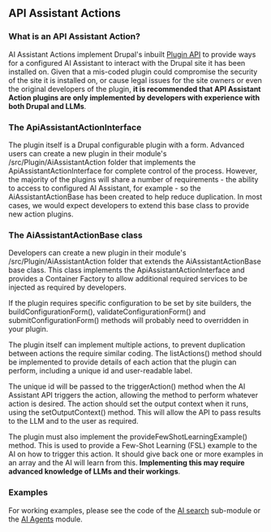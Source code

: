 ## API Assistant Actions
### What is an API Assistant Action?
AI Assistant Actions implement Drupal's inbuilt [Plugin API](https://www.drupal.org/docs/drupal-apis/plugin-api/plugin-api-overview)
to provide ways for a configured AI Assistant to interact with the Drupal site
it has been installed on. Given that a mis-coded plugin could compromise the
security of the site it is installed on, or cause legal issues for the site
owners or even the original developers of the plugin, **it is recommended that
API Assistant Action plugins are only implemented by developers with experience
with both Drupal and LLMs**.

### The ApiAssistantActionInterface
The plugin itself is a Drupal configurable plugin with a form. Advanced users
can create a new plugin in their module's /src/Plugin/AiAssistantAction folder
that implements the ApiAssistantActionInterface for complete control of the
process. However, the majority of the plugins will share a number of
requirements - the ability to access to configured AI Assistant, for example -
so the AiAssistantActionBase has been created to help reduce duplication. In
most cases, we would expect developers to extend this base class to provide new
action plugins.

### The AiAssistantActionBase class
Developers can create a new plugin in their module's
/src/Plugin/AiAssistantAction folder that extends the AiAssistantActionBase base
class. This class implements the ApiAssistantActionInterface and provides a
Container Factory to allow additional required services to be injected as
required by developers.

If the plugin requires specific configuration to be set by site builders, the
buildConfigurationForm(), validateConfigurationForm() and
submitConfigurationForm() methods will probably need to overridden in your
plugin.

The plugin itself can implement multiple actions, to prevent duplication between
actions the require similar coding. The listActions() method should be
implemented to provide details of each action that the plugin can perform,
including a unique id and user-readable label.

The unique id will be passed to the triggerAction() method when the AI Assistant
API triggers the action, allowing the method to perform whatever action is
desired. The action should set the output context when it runs, using the
setOutputContext() method. This will allow the API to pass results to the LLM
and to the user as required.

The plugin must also implement the provideFewShotLearningExample() method. This
is used to provide a Few-Shot Learning (FSL) example to the AI on how to trigger
this action. It should give back one or more examples in an array and the AI
will learn from this. **Implementing this may require advanced knowledge of LLMs
and their workings**.

### Examples
For working examples, please see the code of the [AI search](../modules/ai_search/index.md)
sub-module or the [AI Agents](https://www.drupal.org/project/ai_agents) module.
